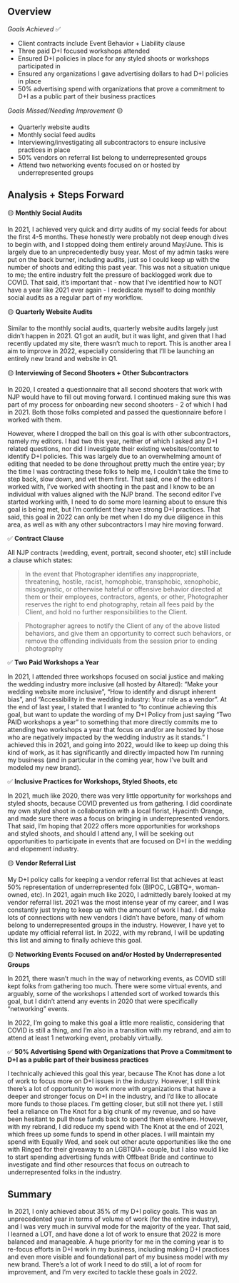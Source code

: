 ## Overview

*Goals Achieved* ✅
- Client contracts include Event Behavior + Liability clause
- Three paid D+I focused workshops attended
- Ensured D+I policies in place for any styled shoots or workshops participated in
- Ensured any organizations I gave advertising dollars to had D+I policies in place
- 50% advertising spend with organizations that prove a commitment to D+I as a public part of their business practices


*Goals Missed/Needing Improvement* 🟡
- Quarterly website audits
- Monthly social feed audits
- Interviewing/investigating all subcontractors to ensure inclusive practices in place
- 50% vendors on referral list belong to underrepresented groups
- Attend two networking events focused on or hosted by underrepresented groups

## Analysis + Steps Forward

🟡 **Monthly Social Audits**

In 2021, I achieved very quick and dirty audits of my social feeds for about the first 4-5 months. These honestly were probably not deep enough dives to begin with, and I stopped doing them entirely around May/June. This is largely due to an unprecedentedly busy year. Most of my admin tasks were put on the back burner, including audits, just so I could keep up with the number of shoots and editing this past year. This was not a situation unique to me; the entire industry felt the pressure of backlogged work due to COVID. That said, it’s important that - now that I’ve identified how to NOT have a year like 2021 ever again - I rededicate myself to doing monthly social audits as a regular part of my workflow.

🟡 **Quarterly Website Audits**

Similar to the monthly social audits, quarterly website audits largely just didn’t happen in 2021. Q1 got an audit, but it was light, and given that I had recently updated my site, there wasn’t much to report. This is another area I aim to improve in 2022, especially considering that I’ll be launching an entirely new brand and website in Q1.

🟡 **Interviewing of Second Shooters + Other Subcontractors**

In 2020, I created a questionnaire that all second shooters that work with NJP would have to fill out moving forward. I continued making sure this was part of my process for onboarding new second shooters - 2 of which I had in 2021. Both those folks completed and passed the questionnaire before I worked with them.

However, where I dropped the ball on this goal is with other subcontractors, namely my editors. I had two this year, neither of which I asked any D+I related questions, nor did I investigate their existing websites/content to identify D+I policies. This was largely due to an overwhelming amount of editing that needed to be done throughout pretty much the entire year; by the time I was contracting these folks to help me, I couldn’t take the time to step back, slow down, and vet them first. That said, one of the editors I worked with, I’ve worked with shooting in the past and I know to be an individual with values aligned with the NJP brand. The second editor I’ve started working with, I need to do some more learning about to ensure this goal is being met, but I’m confident they have strong D+I practices. That said, this goal in 2022 can only be met when I do my due diligence in this area, as well as with any other subcontractors I may hire moving forward.

✅ **Contract Clause**

All NJP contracts (wedding, event, portrait, second shooter, etc) still include a clause which states:

> In the event that Photographer identifies any inappropriate, threatening, hostile, racist, homophobic, transphobic, xenophobic, misogynistic, or otherwise hateful or offensive behavior directed at them or their employees, contractors, agents, or other, Photographer reserves the right to end photography, retain all fees paid by the Client, and hold no further responsibilities to the Client.

> Photographer agrees to notify the Client of any of the above listed behaviors, and give them an opportunity to correct such behaviors, or remove the offending individuals from the session prior to ending photography

✅ **Two Paid Workshops a Year**

In 2021, I attended three workshops focused on social justice and making the wedding industry more inclusive (all hosted by Altared): “Make your wedding website more inclusive”, “How to identify and disrupt inherent bias”, and “Accessibility in the wedding industry: Your role as a vendor”. At the end of last year, I stated that I wanted to “to continue achieving this goal, but want to update the wording of my D+I Policy from just saying “Two PAID workshops a year” to something that more directly commits me to attending two workshops a year that focus on and/or are hosted by those who are negatively impacted by the wedding industry as it stands.” I achieved this in 2021, and going into 2022, would like to keep up doing this kind of work, as it has significantly and directly impacted how I’m running my business (and in particular in the coming year, how I’ve built and modeled my new brand).

✅ **Inclusive Practices for Workshops, Styled Shoots, etc**

In 2021, much like 2020,  there was very little opportunity for workshops and styled shoots, because COVID prevented us from gathering. I did coordinate my own styled shoot in collaboration with a local florist, Hyacinth Orange, and made sure there was a focus on bringing in underrepresented vendors. That said, I’m hoping that 2022 offers more opportunities for workshops and styled shoots, and should I attend any, I will be seeking out opportunities to participate in events that are focused on D+I in the wedding and elopement industry. 

🟡 **Vendor Referral List**

My D+I policy calls for keeping a vendor referral list that achieves at least 50% representation of underrepresented folx (BIPOC, LGBTQ+, woman-owned, etc). In 2021, again much like 2020, I admittedly barely looked at my vendor referral list. 2021 was the most intense year of my career, and I was constantly just trying to keep up with the amount of work I had. I did make lots of connections with new vendors I didn’t have before, many of whom belong to underrepresented groups in the industry. However, I have yet to update my official referral list. In 2022, with my rebrand, I will be updating this list and aiming to finally achieve this goal.

🟡 **Networking Events Focused on and/or Hosted by Underrepresented Groups**

In 2021, there wasn’t much in the way of networking events, as COVID still kept folks from gathering too much. There were some virtual events, and arguably, some of the workshops I attended sort of worked towards this goal, but I didn’t attend any events in 2020 that were specifically “networking” events. 

In 2022, I’m going to make this goal a little more realistic, considering that COVID is still a thing, and I’m also in a transition with my rebrand, and aim to attend at least 1 networking event, probably virtually. 

✅ **50% Advertising Spend with Organizations that Prove a Commitment to D+I as a public part of their business practices**

I technically achieved this goal this year, because The Knot has done a lot of work to focus more on D+I issues in the industry. However, I still think there’s a lot of opportunity to work more with organizations that have a deeper and stronger focus on D+I in the industry, and I’d like to allocate more funds to those places. I’m getting closer, but still not there yet. I still feel a reliance on The Knot for a big chunk of my revenue, and so have been hesitant to pull those funds back to spend them elsewhere. However, with my rebrand, I did reduce my spend with The Knot at the end of 2021, which frees up some funds to spend in other places. I will maintain my spend with Equally Wed, and seek out other acute opportunities like the one with Ringed for their giveaway to an LGBTQIA+ couple, but I also would like to start spending advertising funds with Offbeat Bride and continue to investigate and find other resources that focus on outreach to underrepresented folks in the industry.

## Summary
In 2021, I only achieved about 35% of my D+I policy goals. This was an unprecedented year in terms of volume of work (for the entire industry), and I was very much in survival mode for the majority of the year. That said, I learned a LOT, and have done a lot of work to ensure that 2022 is more balanced and manageable. A huge priority for me in the coming year is to re-focus efforts in D+I work in my business, including making D+I practices and even more visible and foundational part of my business model with my new brand. There’s a lot of work I need to do still, a lot of room for improvement, and I’m very excited to tackle these goals in 2022.
